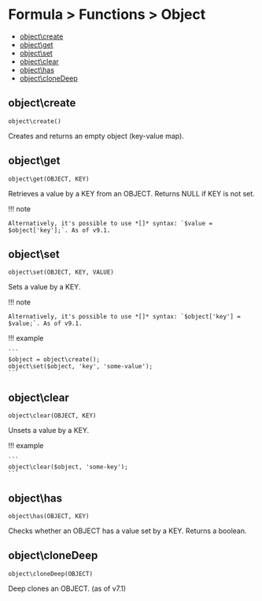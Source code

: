 # Formula > Functions > Object

* [object\create](#objectcreate)
* [object\get](#objectget)
* [object\set](#objectset)
* [object\clear](#objectclear)
* [object\has](#objecthas)
* [object\cloneDeep](#objectclonedeep)

## object\create

`object\create()`

Creates and returns an empty object (key-value map).

## object\get

`object\get(OBJECT, KEY)`

Retrieves a value by a KEY from an OBJECT. Returns NULL if KEY is not set.

!!! note

    Alternatively, it's possible to use *[]* syntax: `$value = $object['key'];`. As of v9.1.

## object\set

`object\set(OBJECT, KEY, VALUE)`

Sets a value by a KEY.

!!! note

    Alternatively, it's possible to use *[]* syntax: `$object['key'] = $value;`. As of v9.1.

!!! example

    ```
    $object = object\create();
    object\set($object, 'key', 'some-value');
    ```

## object\clear

`object\clear(OBJECT, KEY)`

Unsets a value by a KEY.

!!! example

    ```
    object\clear($object, 'some-key');
    ```

## object\has

`object\has(OBJECT, KEY)`

Checks whether an OBJECT has a value set by a KEY. Returns a boolean.


## object\cloneDeep

`object\cloneDeep(OBJECT)`

Deep clones an OBJECT. (as of v7.1)
